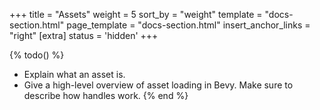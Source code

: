 +++
title = "Assets"
weight = 5
sort_by = "weight"
template = "docs-section.html"
page_template = "docs-section.html"
insert_anchor_links = "right"
[extra]
status = 'hidden'
+++

{% todo() %}

* Explain what an asset is.
* Give a high-level overview of asset loading in Bevy. Make sure to describe how handles work.
{% end %}
